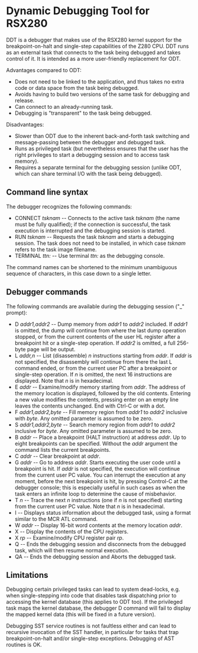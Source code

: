 # Dynamic Debugging Tool for RSX280

DDT is a debugger that makes use of the RSX280 kernel support for the breakpoint-on-halt and single-step capabilities of the Z280 CPU. DDT runs as an external task that connects to the task being debugged and takes control of it. It is intended as a more user-friendly replacement for ODT.

Advantages compared to ODT:

 * Does not need to be linked to the application, and thus takes no extra code or data space from the task being debugged.
 * Avoids having to build two versions of the same task for debugging and release.
 * Can connect to an already-running task.
 * Debugging is "transparent" to the task being debugged.

Disadvantages:

 * Slower than ODT due to the inherent back-and-forth task switching and message-passing between the debugger and debugged task.
 * Runs as privileged task (but nevertheless ensures that the user has the right privileges to start a debugging session and to access task memory).
 * Requires a separate terminal for the debugging session (unlike ODT, which can share terminal I/O with the task being debugged).

## Command line syntax

The debugger recognizes the following commands:

 * CONNECT *tsknam* -- Connects to the active task *tsknam* (the name must be fully qualified); if the connection is successful, the task execution is interrupted and the debugging session is started.
 * RUN *tsknam* -- Requests the task *tsknam* and starts a debugging session. The task does not need to be installed, in which case *tsknam* refers to the task image filename.
 * TERMINAL *ttn:* -- Use terminal *ttn:* as the debugging console.

The command names can be shortened to the minimum unambiguous sequence of characters, in this case down to a single letter.

## Debugger commands

The following commands are available during the debugging session ("_" prompt):

 * D *addr1,addr2* -- Dump memory from *addr1* to *addr2* included. If *addr1* is omitted, the dump will continue from where the last dump operation stopped, or from the current contents of the user HL register after a breakpoint hit or a single-step operation. If *addr2* is omitted, a full 256-byte page will be output.
 * L *addr,n* -- List (disassemble) *n* instructions starting from *addr*. If *addr* is not specified, the disassembly will continue from there the last L command ended, or from the current user PC after a breakpoint or single-step operation. If *n* is omitted, the next 16 instructions are displayed. Note that *n* is in hexadecimal.
 * E *addr* -- Examine/modify memory starting from *addr*. The address of the memory location is displayed, followed by the old contents. Entering a new value modifies the contents, pressing enter on an empty line leaves the contents unchanged. End with Ctrl-C or with a dot.
 * F *addr1,addr2,byte* -- Fill memory region from *addr1* to *addr2* inclusive with *byte*. Any omitted parameter is assumed to be zero.
 * S *addr1,addr2,byte* -- Search memory region from *addr1* to *addr2* inclusive for *byte*. Any omitted parameter is assumed to be zero.
 * B *addr* -- Place a breakpoint (HALT instruction) at address *addr*. Up to eight breakpoints can be specified. Without the *addr* argument the command lists the current breakpoints.
 * C *addr* -- Clear breakpoint at *addr*.
 * G *addr* -- Go to address *addr*. Starts executing the user code until a breakpoint is hit. If *addr* is not specified, the execution will continue from the current user PC value. You can interrupt the execution at any moment, before the next breakpoint is hit, by pressing Control-C at the debugger console; this is especially useful in such cases as when the task enters an infinite loop to determine the cause of misbehavior.
 * T *n* -- Trace the next *n* instructions (one if *n* is not specified) starting from the current user PC value. Note that *n* is in hexadecimal.
 * I -- Displays status information about the debugged task, using a format similar to the MCR ATL command.
 * W *addr* -- Display 16-bit word contents at the memory location *addr*.
 * X -- Display the contents of the CPU registers.
 * X *rp* -- Examine/modify CPU register pair *rp*.
 * Q -- Ends the debugging session and disconnects from the debugged task, which will then resume normal execution.
 * QA -- Ends the debugging session and Aborts the debugged task.

## Limitations

Debugging certain privileged tasks can lead to system dead-locks, e.g. when single-stepping into code that disables task dispatching prior to accessing the kernel database (this applies to ODT too). If the privileged task maps the kernel database, the debugger D command will fail to display the mapped kernel data (this will be fixed in a future version).

Debugging SST service routines is not faultless either and can lead to recursive invocation of the SST handler, in particular for tasks that trap breakpoint-on-halt and/or single-step exceptions. Debugging of AST routines is OK.

